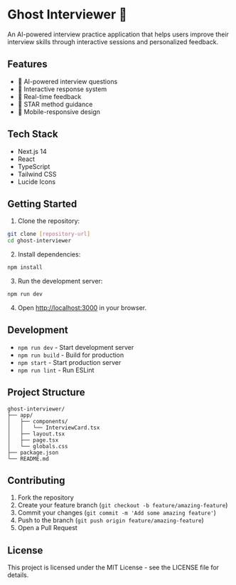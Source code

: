 # Ghost Interviewer 👻

An AI-powered interview practice application that helps users improve their interview skills through interactive sessions and personalized feedback.

## Features

- 🤖 AI-powered interview questions
- 💬 Interactive response system
- 📝 Real-time feedback
- 🎯 STAR method guidance
- 📱 Mobile-responsive design

## Tech Stack

- Next.js 14
- React
- TypeScript
- Tailwind CSS
- Lucide Icons

## Getting Started

1. Clone the repository:
```bash
git clone [repository-url]
cd ghost-interviewer
```

2. Install dependencies:
```bash
npm install
```

3. Run the development server:
```bash
npm run dev
```

4. Open [http://localhost:3000](http://localhost:3000) in your browser.

## Development

- `npm run dev` - Start development server
- `npm run build` - Build for production
- `npm start` - Start production server
- `npm run lint` - Run ESLint

## Project Structure

```
ghost-interviewer/
├── app/
│   ├── components/
│   │   └── InterviewCard.tsx
│   ├── layout.tsx
│   ├── page.tsx
│   └── globals.css
├── package.json
└── README.md
```

## Contributing

1. Fork the repository
2. Create your feature branch (`git checkout -b feature/amazing-feature`)
3. Commit your changes (`git commit -m 'Add some amazing feature'`)
4. Push to the branch (`git push origin feature/amazing-feature`)
5. Open a Pull Request

## License

This project is licensed under the MIT License - see the LICENSE file for details. 